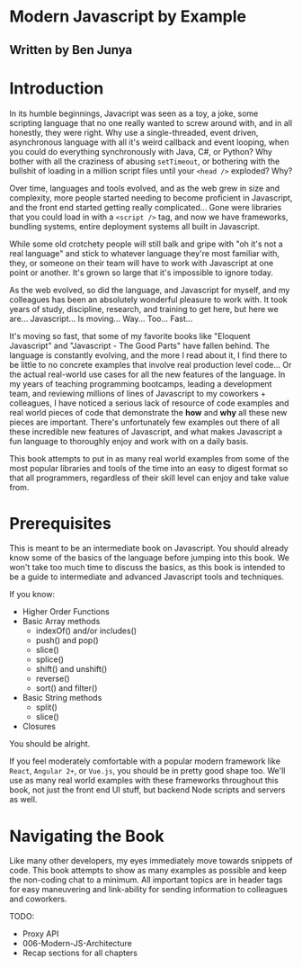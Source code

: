 Modern Javascript by Example
============================

## Written by Ben Junya

# Introduction

In its humble beginnings, Javacript was seen as a toy, a joke, some scripting language that no one really wanted to screw around with, and in all honestly, they were right. Why use a single-threaded, event driven, asynchronous language with all it's weird callback and event looping, when you could do everything synchronously with Java, C#, or Python? Why bother with all the craziness of abusing `setTimeout`, or bothering with the bullshit of loading in a million script files until your `<head />` exploded? Why?

Over time, languages and tools evolved, and as the web grew in size and complexity, more people started needing to become proficient in Javascript, and the front end started getting really complicated... Gone were libraries that you could load in with a `<script />` tag, and now we have frameworks, bundling systems, entire deployment systems all built in Javascript.

While some old crotchety people will still balk and gripe with "oh it's not a real language" and stick to whatever language they're most familiar with, they, or someone on their team will have to work with Javascript at one point or another. It's grown so large that it's impossible to ignore today.

As the web evolved, so did the language, and Javascript for myself, and my colleagues has been an absolutely wonderful pleasure to work with. It took years of study, discipline, research, and training to get here, but here we are... Javascript... Is moving... Way... Too... Fast...

It's moving so fast, that some of my favorite books like "Eloquent Javascript" and "Javascript - The Good Parts" have fallen behind. The language is constantly evolving, and the more I read about it, I find there to be little to no concrete examples that involve real production level code... Or the actual real-world use cases for all the new features of the language. In my years of teaching programming bootcamps, leading a development team, and reviewing millions of lines of Javascript to my coworkers + colleagues, I have noticed a serious lack of resource of code examples and real world pieces of code that demonstrate the **how** and **why** all these new pieces are important. There's unfortunately few examples out there of all these incredible new features of Javascript, and what makes Javascript a fun language to thoroughly enjoy and work with on a daily basis.

This book attempts to put in as many real world examples from some of the most popular libraries and tools of the time into an easy to digest format so that all programmers, regardless of their skill level can enjoy and take value from.

# Prerequisites

This is meant to be an intermediate book on Javascript. You should already know some of the basics of the language before jumping into this book. We won't take too much time to discuss the basics, as this book is intended to be a guide to intermediate and advanced Javascript tools and techniques.

If you know:

* Higher Order Functions
* Basic Array methods
  * indexOf() and/or includes()
  * push() and pop()
  * slice()
  * splice()
  * shift() and unshift()
  * reverse()
  * sort() and filter()
* Basic String methods
  * split()
  * slice()
* Closures

You should be alright.

If you feel moderately comfortable with a popular modern framework like `React`, `Angular 2+`, or `Vue.js`, you should be in pretty good shape too. We'll use as many real world examples with these frameworks throughout this book, not just the front end UI stuff, but backend Node scripts and servers as well.

# Navigating the Book

Like many other developers, my eyes immediately move towards snippets of code. This book attempts to show as many examples as possible and keep the non-coding chat to a minimum. All important topics are in header tags for easy maneuvering and link-ability for sending information to colleagues and coworkers.

TODO:

* Proxy API
* 006-Modern-JS-Architecture
* Recap sections for all chapters
